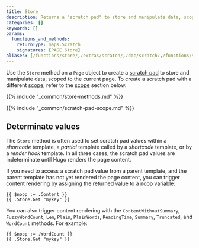 ```yaml
---
title: Store
description: Returns a "scratch pad" to store and manipulate data, scoped to the current page.
categories: []
keywords: []
params:
  functions_and_methods:
    returnType: maps.Scratch
    signatures: [PAGE.Store]
aliases: [/functions/store/,/extras/scratch/,/doc/scratch/,/functions/scratch]
---
```


Use the `Store` method on a `Page` object to create a [scratch pad](g) to store and manipulate data, scoped to the current page. To create a scratch pad with a different [scope](g), refer to the [scope](#scope) section below.

{{% include "_common/store-methods.md" %}}

{{% include "_common/scratch-pad-scope.md" %}}

## Determinate values

The `Store` method is often used to set scratch pad values within a _shortcode_ template, a _partial_ template called by a _shortcode_ template, or by a _render hook_ template. In all three cases, the scratch pad values are indeterminate until Hugo renders the page content.

If you need to access a scratch pad value from a parent template, and the parent template has not yet rendered the page content, you can trigger content rendering by assigning the returned value to a [noop](g) variable:

```go-html-template
{{ $noop := .Content }}
{{ .Store.Get "mykey" }}
```

You can also trigger content rendering with the `ContentWithoutSummary`, `FuzzyWordCount`, `Len`, `Plain`, `PlainWords`, `ReadingTime`, `Summary`, `Truncated`, and `WordCount` methods. For example:

```go-html-template
{{ $noop := .WordCount }}
{{ .Store.Get "mykey" }}
```
